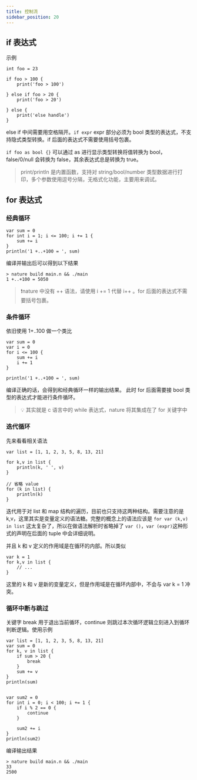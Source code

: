 ```yaml
---
title: 控制流
sidebar_position: 20
---
```


## if 表达式

示例
```nature
int foo = 23

if foo > 100 {
    print('foo > 100')
    
} else if foo > 20 {
    print('foo > 20')
    
} else {
    print('else handle')
}
```

else if 中间需要用空格隔开。`if expr`  expr 部分必须为 bool 类型的表达式，不支持隐式类型转换。if 后面的表达式不需要使用括号包裹。

`if foo as bool {}`  可以通过 as 进行显示类型转换将值转换为 bool，false/0/null 会转换为 false，其余表达式总是转换为 true。

> print/println 是内置函数，支持对 string/bool/number 类型数据进行打印，多个参数使用逗号分隔，无格式化功能，主要用来调试。

## for 表达式

### 经典循环

```nature
var sum = 0
for int i = 1; i <= 100; i += 1 {
	sum += i
}
println('1 +..+100 = ', sum)
```

编译并输出后可以得到以下结果

```shell
> nature build main.n && ./main
1 +..+100 = 5050
```

> ❗️nature 中没有 ++ 语法，请使用 i += 1 代替 i++ 。for 后面的表达式不需要括号包裹。

### 条件循环

依旧使用 1+..100 做一个类比
```nature
var sum = 0
var i = 0
for i <= 100 {
	sum += i
	i += 1
}

println('1 +..+100 = ', sum)
```

编译正确的话，会得到和经典循环一样的输出结果。 此时 for 后面需要接 bool 类型的表达式才能进行条件循环。

> 💡  其实就是 c 语言中的 while 表达式，nature 将其集成在了 for 关键字中


### 迭代循环
先来看看相关语法
```nature
var list = [1, 1, 2, 3, 5, 8, 13, 21]

for k,v in list {
	println(k, ' ', v)
}

// 省略 value
for (k in list) {
	println(k)
}
```

迭代用于对 list 和 map 结构的遍历，目前也只支持这两种结构。需要注意的是 k,v，这里其实是变量定义的语法糖。完整的概念上的语法应该是 `for var (k,v) in list` 这太复杂了，所以在做语法解析时省略掉了 `var ()`，`var (expr)`这种形式的声明在后面的 tuple 中会详细说明。

并且 k 和 v 定义的作用域是在循环的内部。所以类似

```nature
var k = 1 
for k,v in list { 
    // ...
} 
```

这里的 k 和 v 是新的变量定义，但是作用域是在循环内部中，不会与 var k = 1 冲突。

### 循环中断与跳过

关键字 break 用于退出当前循环，continue 则跳过本次循环逻辑立刻进入到循环判断逻辑。使用示例

```nature
var list = [1, 1, 2, 3, 5, 8, 13, 21]
var sum = 0
for k, v in list {
    if sum > 20 {
        break
    }
    sum += v
}
println(sum)


var sum2 = 0
for int i = 0; i < 100; i += 1 {
    if i % 2 == 0 {
        continue
    }

    sum2 += i
}
println(sum2)
```

编译输出结果

```shell
> nature build main.n && ./main
33
2500
```
